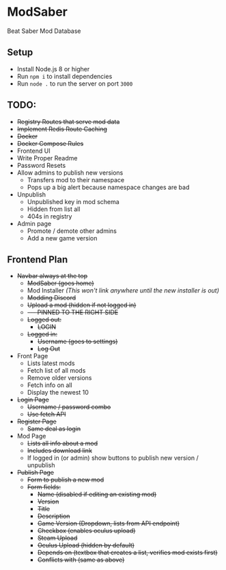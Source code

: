 # ModSaber
Beat Saber Mod Database

## Setup
* Install Node.js 8 or higher
* Run `npm i` to install dependencies
* Run `node .` to run the server on port `3000`

## TODO:
* ~~Registry Routes that serve mod data~~
* ~~Implement Redis Route Caching~~
* ~~Docker~~
* ~~Docker Compose Rules~~
* Frontend UI
* Write Proper Readme
* Password Resets
* Allow admins to publish new versions
  * Transfers mod to their namespace
  * Pops up a big alert because namespace changes are bad
* Unpublish
  * Unpublished key in mod schema
  * Hidden from list all
  * 404s in registry
* Admin page
  * Promote / demote other admins
  * Add a new game version

## Frontend Plan
* ~~Navbar always at the top~~
  * ~~ModSaber (goes home)~~
  * Mod Installer *(This won't link anywhere until the new installer is out)*
  * ~~Modding Discord~~
  * ~~Upload a mod (hidden if not logged in)~~
  * ~~--- PINNED TO THE RIGHT SIDE~~
  * ~~Logged out:~~
    * ~~LOGIN~~
  * ~~Logged in:~~
    * ~~Username (goes to settings)~~
    * ~~Log Out~~
* Front Page
  * Lists latest mods
  * Fetch list of all mods
  * Remove older versions
  * Fetch info on all
  * Display the newest 10
* ~~Login Page~~
  * ~~Username / password combo~~
  * ~~Use fetch API~~
* ~~Register Page~~
  * ~~Same deal as login~~
* Mod Page
  * ~~Lists all info about a mod~~
  * ~~Includes download link~~
  * If logged in (or admin) show buttons to publish new version / unpublish
* ~~Publish Page~~
  * ~~Form to publish a new mod~~
  * ~~Form fields:~~
    * ~~Name (disabled if editing an existing mod)~~
    * ~~Version~~
    * ~~Title~~
    * ~~Description~~
    * ~~Game Version (Dropdown, lists from API endpoint)~~
    * ~~Checkbox (enables oculus upload)~~
    * ~~Steam Upload~~
    * ~~Oculus Upload (hidden by default)~~
    * ~~Depends on (textbox that creates a list, verifies mod exists first)~~
    * ~~Conflicts with (same as above)~~
